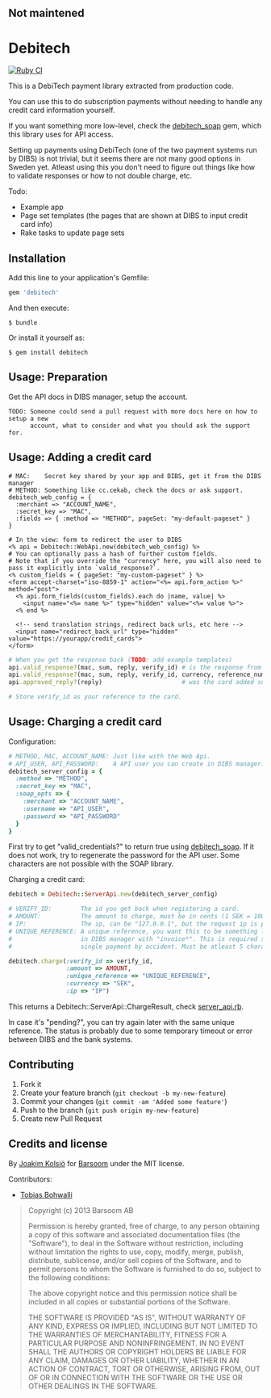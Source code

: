 ## Not maintened

# Debitech

[![Ruby CI](https://github.com/barsoom/debitech/actions/workflows/ci.yml/badge.svg)](https://github.com/barsoom/debitech/actions/workflows/ci.yml)

This is a DebiTech payment library extracted from production code.

You can use this to do subscription payments without needing to handle any credit card information yourself.

If you want something more low-level, check the [debitech_soap](https://github.com/joakimk/debitech_soap) gem, which this library uses for API access.

Setting up payments using DebiTech (one of the two payment systems run by DIBS) is not trivial,
but it seems there are not many good options in Sweden yet. Atleast using this you don't need to
figure out things like how to validate responses or how to not double charge, etc.

Todo:

* Example app
* Page set templates (the pages that are shown at DIBS to input credit card info)
* Rake tasks to update page sets

## Installation

Add this line to your application's Gemfile:

```ruby
gem 'debitech'
```

And then execute:

    $ bundle

Or install it yourself as:

    $ gem install debitech

## Usage: Preparation

Get the API docs in DIBS manager, setup the account.

    TODO: Someone could send a pull request with more docs here on how to setup a new
          account, what to consider and what you should ask the support for.

## Usage: Adding a credit card

```erb
# MAC:    Secret key shared by your app and DIBS, get it from the DIBS manager
# METHOD: Something like cc.cekab, check the docs or ask support.
debitech_web_config = {
  :merchant => "ACCOUNT_NAME",
  :secret_key => "MAC",
  :fields => { :method => "METHOD", pageSet: "my-default-pageset" }
}

# In the view: form to redirect the user to DIBS
<% api = Debitech::WebApi.new(debitech_web_config) %>
# You can optionally pass a hash of further custom fields.
# Note that if you override the "currency" here, you will also need to pass it explicitly into `valid_response?`.
<% custom_fields = { pageSet: "my-custom-pageset" } %>
<form accept-charset="iso-8859-1" action="<%= api.form_action %>" method="post">
  <% api.form_fields(custom_fields).each do |name, value| %>
    <input name="<%= name %>" type="hidden" value="<%= value %>">
  <% end %>

  <!-- send translation strings, redirect back urls, etc here -->
  <input name="redirect_back_url" type="hidden" value="https://yourapp/credit_cards">
</form>
```

```ruby
# When you get the response back (TODO: add example templates)
api.valid_response?(mac, sum, reply, verify_id) # is the response from DIBS?
api.valid_response?(mac, sum, reply, verify_id, currency, reference_number) # if the request included "referenceNo", do this instead
api.approved_reply?(reply)                      # was the card added successfully?

# Store verify_id as your reference to the card.
```

## Usage: Charging a credit card

Configuration:

```ruby
# METHOD, MAC, ACCOUNT_NAME: Just like with the Web Api.
# API_USER, API_PASSWORD:    A API user you can create in DIBS manager.
debitech_server_config = {
  :method => "METHOD",
  :secret_key => "MAC",
  :soap_opts => {
    :merchant => "ACCOUNT_NAME",
    :username => "API_USER",
    :password => "API_PASSWORD"
  }
}
```

First try to get "valid_credentials?" to return true using [debitech_soap](https://github.com/joakimk/debitech_soap). If it does not work, try to regenerate the password for the API user. Some characters are not possible with the SOAP library.

Charging a credit card:

```ruby
debitech = Debitech::ServerApi.new(debitech_server_config)

# VERIFY_ID:        The id you get back when registering a card.
# AMOUNT:           The amount to charge, must be in cents (1 SEK = 100).
# IP:               The ip, can be "127.0.0.1", but the request ip is probably more useful.
# UNIQUE_REFERENCE: A unique reference, you want this to be something like invoice-NUM, so that you can search for it
#                   in DIBS manager with "invoice*". This is required so that you don't charge more than once for a
#                   single payment by accident. Must be atleast 5 characters long.

debitech.charge(:verify_id => verify_id,
                :amount => AMOUNT,
                :unique_reference => "UNIQUE_REFERENCE",
                :currency => "SEK",
                :ip => "IP")
```

This returns a Debitech::ServerApi::ChargeResult, check [server_api.rb](https://github.com/barsoom/debitech/blob/master/lib/debitech/server_api.rb).

In case it's "pending?", you can try again later with the same unique reference. The status is probably due to some temporary timeout or error between DIBS and the bank systems.

## Contributing

1. Fork it
2. Create your feature branch (`git checkout -b my-new-feature`)
3. Commit your changes (`git commit -am 'Added some feature'`)
4. Push to the branch (`git push origin my-new-feature`)
5. Create new Pull Request

## Credits and license

By [Joakim Kolsjö](https://github.com/joakimk) for [Barsoom](http://barsoom.se) under the MIT license.

Contributors:

* [Tobias Bohwalli](https://github.com/futhr)

>  Copyright (c) 2013 Barsoom AB
>
>  Permission is hereby granted, free of charge, to any person obtaining a copy
>  of this software and associated documentation files (the "Software"), to deal
>  in the Software without restriction, including without limitation the rights
>  to use, copy, modify, merge, publish, distribute, sublicense, and/or sell
>  copies of the Software, and to permit persons to whom the Software is
>  furnished to do so, subject to the following conditions:
>
>  The above copyright notice and this permission notice shall be included in
>  all copies or substantial portions of the Software.
>
>  THE SOFTWARE IS PROVIDED "AS IS", WITHOUT WARRANTY OF ANY KIND, EXPRESS OR
>  IMPLIED, INCLUDING BUT NOT LIMITED TO THE WARRANTIES OF MERCHANTABILITY,
>  FITNESS FOR A PARTICULAR PURPOSE AND NONINFRINGEMENT. IN NO EVENT SHALL THE
>  AUTHORS OR COPYRIGHT HOLDERS BE LIABLE FOR ANY CLAIM, DAMAGES OR OTHER
>  LIABILITY, WHETHER IN AN ACTION OF CONTRACT, TORT OR OTHERWISE, ARISING FROM,
>  OUT OF OR IN CONNECTION WITH THE SOFTWARE OR THE USE OR OTHER DEALINGS IN
>  THE SOFTWARE.
